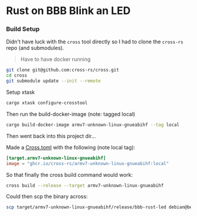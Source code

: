 # Rust on BBB Blink an LED

### Build Setup

Didn't have luck with the `cross` tool directly so I had to clone the `cross-rs` repo (and submodules).

> Have to have docker running

```bash
git clone git@github.com:cross-rs/cross.git
cd cross
git submodule update --init --remote
```

Setup xtask
```bash
cargo xtask configure-crosstool
```

Then run the build-docker-image (note: tagged local)
```bash
cargo build-docker-image armv7-unknown-linux-gnueabihf --tag local
```

Then went back into this project dir...

Made a [Cross.toml](./Cross.toml) with the following (note local tag):
```toml
[target.armv7-unknown-linux-gnueabihf]
image = "ghcr.io/cross-rs/armv7-unknown-linux-gnueabihf:local"
```

So that finally the cross build command would work:
```bash
cross build --release --target armv7-unknown-linux-gnueabihf
```

Could then scp the binary across:
```bash
scp target/armv7-unknown-linux-gnueabihf/release/bbb-rust-led debian@beaglebone.local:~/
```